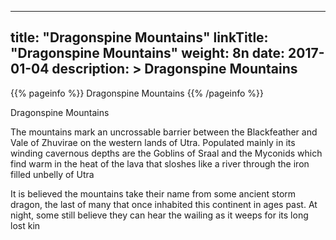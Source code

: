 
---
title: "Dragonspine Mountains"
linkTitle: "Dragonspine Mountains"
weight: 8n
date: 2017-01-04
description: >
 Dragonspine Mountains
---

{{% pageinfo %}}
Dragonspine Mountains
{{% /pageinfo %}}

Dragonspine Mountains

The mountains mark an uncrossable barrier between the Blackfeather and Vale of Zhuvirae on the western lands of Utra. Populated mainly in its winding cavernous depths are the Goblins of Sraal and the Myconids which find warm in the heat of the lava that sloshes like a river through the iron filled unbelly of Utra

It is believed the mountains take their name from some ancient storm dragon, the last of many that once inhabited this continent in ages past. At night, some still believe they can hear the wailing as it weeps for its long lost kin
